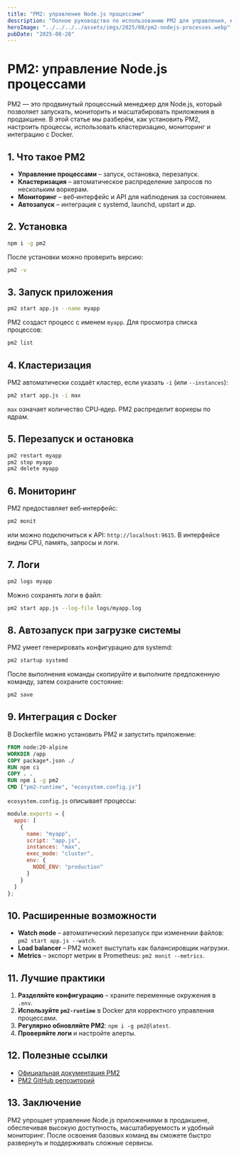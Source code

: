 ```yaml
---
title: "PM2: управление Node.js процессами"
description: "Полное руководство по использованию PM2 для управления, мониторинга и масштабирования Node.js приложений."
heroImage: "../../../../assets/imgs/2025/08/pm2-nodejs-processes.webp"
pubDate: "2025-08-28"
---
```


# PM2: управление Node.js процессами

PM2 — это продвинутый процессный менеджер для Node.js, который позволяет запускать, мониторить и масштабировать приложения в продакшене. В этой статье мы разберём, как установить PM2, настроить процессы, использовать кластеризацию, мониторинг и интеграцию с Docker.

## 1. Что такое PM2

- **Управление процессами** – запуск, остановка, перезапуск.
- **Кластеризация** – автоматическое распределение запросов по нескольким воркерам.
- **Мониторинг** – веб‑интерфейс и API для наблюдения за состоянием.
- **Автозапуск** – интеграция с systemd, launchd, upstart и др.

## 2. Установка

```bash
npm i -g pm2
```

После установки можно проверить версию:

```bash
pm2 -v
```

## 3. Запуск приложения

```bash
pm2 start app.js --name myapp
```

PM2 создаст процесс с именем `myapp`. Для просмотра списка процессов:

```bash
pm2 list
```

## 4. Кластеризация

PM2 автоматически создаёт кластер, если указать `-i` (или `--instances`):

```bash
pm2 start app.js -i max
```

`max` означает количество CPU‑ядер. PM2 распределит воркеры по ядрам.

## 5. Перезапуск и остановка

```bash
pm2 restart myapp
pm2 stop myapp
pm2 delete myapp
```

## 6. Мониторинг

PM2 предоставляет веб‑интерфейс:

```bash
pm2 monit
```

или можно подключиться к API: `http://localhost:9615`. В интерфейсе видны CPU, память, запросы и логи.

## 7. Логи

```bash
pm2 logs myapp
```

Можно сохранять логи в файл:

```bash
pm2 start app.js --log-file logs/myapp.log
```

## 8. Автозапуск при загрузке системы

PM2 умеет генерировать конфигурацию для systemd:

```bash
pm2 startup systemd
```

После выполнения команды скопируйте и выполните предложенную команду, затем сохраните состояние:

```bash
pm2 save
```

## 9. Интеграция с Docker

В Dockerfile можно установить PM2 и запустить приложение:

```dockerfile
FROM node:20-alpine
WORKDIR /app
COPY package*.json ./
RUN npm ci
COPY . .
RUN npm i -g pm2
CMD ["pm2-runtime", "ecosystem.config.js"]
```

`ecosystem.config.js` описывает процессы:

```js
module.exports = {
  apps: [
    {
      name: "myapp",
      script: "app.js",
      instances: "max",
      exec_mode: "cluster",
      env: {
        NODE_ENV: "production"
      }
    }
  ]
};
```

## 10. Расширенные возможности

- **Watch mode** – автоматический перезапуск при изменении файлов: `pm2 start app.js --watch`.
- **Load balancer** – PM2 может выступать как балансировщик нагрузки.
- **Metrics** – экспорт метрик в Prometheus: `pm2 monit --metrics`.

## 11. Лучшие практики

1. **Разделяйте конфигурацию** – храните переменные окружения в `.env`.
2. **Используйте `pm2-runtime`** в Docker для корректного управления процессами.
3. **Регулярно обновляйте PM2**: `npm i -g pm2@latest`.
4. **Проверяйте логи** и настройте алерты.

## 12. Полезные ссылки

- [Официальная документация PM2](https://pm2.keymetrics.io/)
- [PM2 GitHub репозиторий](https://github.com/Unitech/pm2)

## 13. Заключение

PM2 упрощает управление Node.js приложениями в продакшене, обеспечивая высокую доступность, масштабируемость и удобный мониторинг. После освоения базовых команд вы сможете быстро развернуть и поддерживать сложные сервисы.